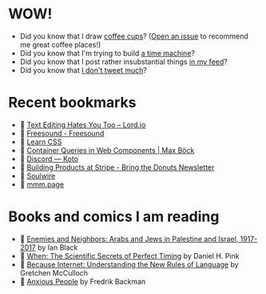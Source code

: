 # WOW!

- Did you know that I draw [coffee cups](https://papercups.mamuso.net/)? ([Open an issue](https://github.com/mamuso/papercups/issues) to recommend me great coffee places!)
- Did you know that I'm trying to build [a time machine](https://github.com/mamuso/fluxcapacitor)?
- Did you know that I post rather insubstantial things [in my feed](https://feed.mamuso.net/)?
- Did you know that [I don't tweet much](https://twitter.com/mamuso)?

# Recent bookmarks

- 👀 [Text Editing Hates You Too – Lord.io](https://lord.io/text-editing-hates-you-too/)
- 👀 [Freesound - Freesound](https://freesound.org/)
- 👀 [Learn CSS](https://web.dev/learn/css/)
- 👀 [Container Queries in Web Components | Max Böck](https://mxb.dev/blog/container-queries-web-components/)
- 👀 [Discord — Koto](https://koto.studio/project/discord/)
- 👀 [Building Products at Stripe - Bring the Donuts Newsletter](https://newsletter.bringthedonuts.com/p/building-products-at-stripe)
- 👀 [Soulwire](https://soulwire.co.uk/)
- 👀 [mmm.page](https://build.mmm.page/)


# Books and comics I am reading

- 📘 [Enemies and Neighbors: Arabs and Jews in Palestine and Israel, 1917-2017](https://www.goodreads.com/book/show/36523502) by Ian   Black
- 📘 [When: The Scientific Secrets of Perfect Timing](https://www.goodreads.com/book/show/35786699) by Daniel H. Pink
- 📘 [Because Internet: Understanding the New Rules of Language](https://www.goodreads.com/book/show/37834053) by Gretchen McCulloch
- 📘 [Anxious People](https://www.goodreads.com/book/show/49534036) by Fredrik Backman

